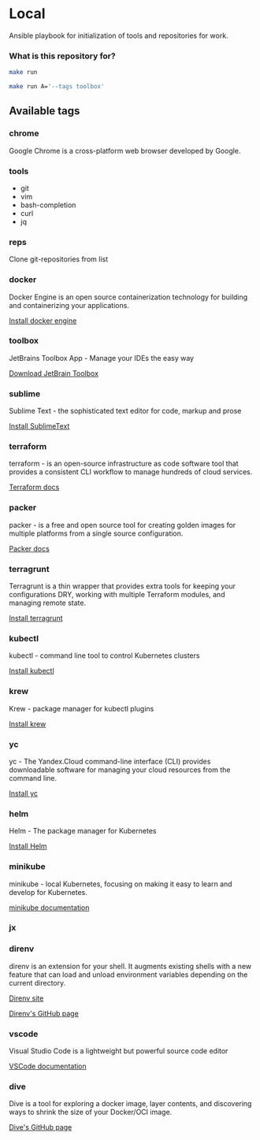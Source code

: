 # Local #

Ansible playbook for initialization of tools and repositories for work.

### What is this repository for? ###

```bash
make run
```

```bash
make run A='--tags toolbox'
```

## Available tags

### chrome
Google Chrome is a cross-platform web browser developed by Google.

### tools
- git
- vim
- bash-completion
- curl
- jq

### reps
Clone git-repositories from list

### docker
Docker Engine is an open source containerization technology for building and containerizing your applications.

[Install docker engine](https://docs.docker.com/engine/install/)

### toolbox
JetBrains Toolbox App - Manage your IDEs the easy way

[Download JetBrain Toolbox](https://www.jetbrains.com/toolbox-app/download/download-thanks.html?platform=linux)

### sublime
Sublime Text - the sophisticated text editor for code, markup and prose

[Install SublimeText](https://www.sublimetext.com/docs/linux_repositories.html)

### terraform
terraform - is an open-source infrastructure as code software tool that provides a consistent CLI workflow to manage hundreds of cloud services.

[Terraform docs](https://www.terraform.io/docs)

### packer
packer - is a free and open source tool for creating golden images for multiple platforms from a single source configuration.

[Packer docs](https://www.packer.io/docs)

### terragrunt
Terragrunt is a thin wrapper that provides extra tools for keeping your configurations DRY,
working with multiple Terraform modules, and managing remote state.

[Install terragrunt](https://terragrunt.gruntwork.io/docs/getting-started/install/)

### kubectl
kubectl - command line tool to control Kubernetes clusters

[Install kubectl](https://kubernetes.io/docs/tasks/tools/install-kubectl-linux/)

### krew
Krew - package manager for kubectl plugins

[Install krew](https://krew.sigs.k8s.io/docs/user-guide/setup/install/)

### yc
yc - The Yandex.Cloud command-line interface (CLI) provides downloadable software for managing your cloud resources from the command line.

[Install yc](https://cloud.yandex.com/en-ru/docs/cli/quickstart#install)

### helm
Helm - The package manager for Kubernetes

[Install Helm](https://helm.sh/docs/intro/install/)

### minikube
minikube - local Kubernetes, focusing on making it easy to learn and develop for Kubernetes.

[minikube documentation](https://minikube.sigs.k8s.io/docs/start/)

### jx

### direnv
direnv is an extension for your shell. It augments existing shells with a new feature that can load 
and unload environment variables depending on the current directory.

[Direnv site](https://direnv.net)

[Direnv's GitHub page](https://github.com/direnv/direnv)

### vscode
Visual Studio Code is a lightweight but powerful source code editor

[VSCode documentation](https://code.visualstudio.com/docs/)

### dive
Dive is a tool for exploring a docker image, layer contents, and discovering ways to shrink the size of your Docker/OCI image.

[Dive's GitHub page](https://github.com/wagoodman/dive)
